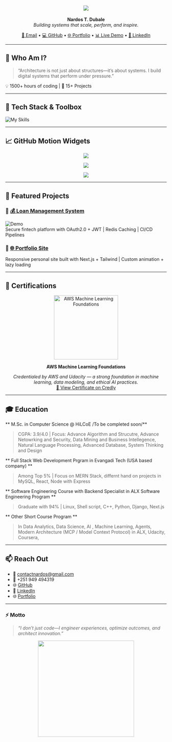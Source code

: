 <h1 align="center">
  <img src="https://readme-typing-svg.herokuapp.com/?lines=👨‍💻+Senior+Full+Stack+Developer;🤖+AI+First+Software+Creator;🧠+Systems+Architect;🚀+Tech+Innovator&center=true&size=30&duration=3500" />
</h1>

<p align="center">
  <b>Nardos T. Dubale</b><br/>
  <i>Building systems that scale, perform, and inspire.</i>
</p>

<p align="center">
  <a href="mailto:contactnardos@gmail.com">📧 Email</a> •
  <a href="https://github.com/Nardos-Tilahun">💻 GitHub</a> •
  <a href="https://my-portfolio-bwqp.onrender.com/">🌐 Portfolio</a> •
  <a href="https://personal-loan-management.onrender.com/">📊 Live Demo</a> •
  <a href="https://www.linkedin.com/in/nardosdubale/">🔗 LinkedIn</a>
</p>

---

## 🧠 Who Am I?

> “Architecture is not just about structures—it’s about systems. I build digital systems that perform under pressure.”

💡 1500+ hours of coding | 🎯 15+ Projects 

---

## 🔧 Tech Stack & Toolbox

![My Skills](https://skillicons.dev/icons?i=react,nextjs,nodejs,django,ts,redux,graphql,tailwind,aws,docker,kubernetes,postgres,mongodb,git,jest,linux&perline=8)

---

## 📈 GitHub Motion Widgets

<p align="center">
  <img src="https://github-readme-stats.vercel.app/api?username=Nardos-Tilahun&show_icons=true&theme=tokyonight&hide_border=true&count_private=true&include_all_commits=true" />
</p>

<p align="center">
  <img src="https://github-readme-streak-stats.herokuapp.com/?user=Nardos-Tilahun&theme=tokyonight&hide_border=true" />
</p>

<p align="center">
  <img src="https://github-readme-stats.vercel.app/api/top-langs/?username=Nardos-Tilahun&layout=compact&theme=tokyonight&hide_border=true" />
</p>

---

## 🚀 Featured Projects

### 🔹 [💰 Loan Management System](https://personal-loan-management.onrender.com/)
![Demo](https://github.com/Nardos-Tilahun/loan-system/assets/preview.gif)  
Secure fintech platform with OAuth2.0 + JWT | Redis Caching | CI/CD Pipelines

### 🔹 [🌐 Portfolio Site](https://my-portfolio-bwqp.onrender.com/)
Responsive personal site built with Next.js + Tailwind | Custom animation + lazy loading

---

## 🏅 Certifications

<p align="center">
  <a href="https://www.credly.com/badges/e56e8a83-0fa0-4098-80a1-68c0fc15b12b/public_url" target="_blank">
    <img src="https://images.credly.com/size/680x680/images/51984979-f759-49f0-8bb3-5310d364fdbe/image.png" alt="AWS Machine Learning Foundations" width="200" />
  </a>
</p>

<p align="center"><b>AWS Machine Learning Foundations</b></p>

<p align="center">
  <i>Credentialed by AWS and Udacity — a strong foundation in machine learning, data modeling, and ethical AI practices.</i><br/>
  <a href="https://www.credly.com/badges/e56e8a83-0fa0-4098-80a1-68c0fc15b12b/public_url" target="_blank">🔗 View Certificate on Credly</a>
</p>

---

## 🎓 Education


** M.Sc. in Computer Science @ HiLCoE /To be completed soon/**  
> CGPA: 3.9/4.0 | Focus: Advance Algorithm and Strucutre, Advance Netowrking and Security, Data Mining and Business Intellegence, Natural Language Processing, Advanced Database, System Thinking and Design

** Full Stack Web Development Prgram in Evangadi Tech (USA based company) **
> Among Top 5%  | Focus on MERN Stack, differnt hand on projects in MySQL, React, Node with Express

** Software Engineering Course with Backend Specialist in ALX Software Engineering Program **
> Graduate with 94% | Linux, Shell script, C++, Python, Django, Next.js

** Other Short Course Program **
> In Data Analytics, Data Science, AI , Machine Learning, Agents, Modern Architecture (MCP / Model Context Protocol) in ALX, Udacity, Coursera,

---

## 📫 Reach Out

- 📧 contactnardos@gmail.com  
- 📱 +251 949 494319  
- 🌐 [GitHub](https://github.com/Nardos-Tilahun)  
- 🔗 [LinkedIn](https://www.linkedin.com/in/nardosdubale/)
- 🌐 [Portfolio](https://www.my-portfolio-bwqp.onrender.com/)

---

### ⚡ Motto  
> *“I don’t just code—I engineer experiences, optimize outcomes, and architect innovation.”*

<p align="center">
  <img src="https://media.giphy.com/media/3ohzdIuqJoo8QdKlnW/giphy.gif" width="300" />
</p>

